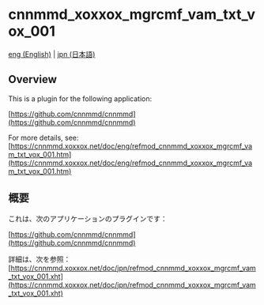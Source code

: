 # cnnmmd_xoxxox_mgrcmf_vam_txt_vox_001

[eng (English)](#Overview) | [jpn (日本語)](#概要)

## Overview

This is a plugin for the following application:

[https://github.com/cnnmmd/cnnmmd](https://github.com/cnnmmd/cnnmmd)

For more details, see:  
[https://cnnmmd.xoxxox.net/doc/eng/refmod_cnnmmd_xoxxox_mgrcmf_vam_txt_vox_001.htm](https://cnnmmd.xoxxox.net/doc/eng/refmod_cnnmmd_xoxxox_mgrcmf_vam_txt_vox_001.htm)

## 概要

これは、次のアプリケーションのプラグインです：

[https://github.com/cnnmmd/cnnmmd](https://github.com/cnnmmd/cnnmmd)

詳細は、次を参照：[https://cnnmmd.xoxxox.net/doc/jpn/refmod_cnnmmd_xoxxox_mgrcmf_vam_txt_vox_001.xht](https://cnnmmd.xoxxox.net/doc/jpn/refmod_cnnmmd_xoxxox_mgrcmf_vam_txt_vox_001.xht)